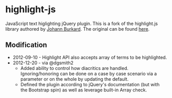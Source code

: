 highlight-js
============

JavaScript text higlighting jQuery plugin. This is a fork of the highlight.js library authored by [Johann Burkard](http://johannburkard.de/). The original can be found [here](http://johannburkard.de/blog/programming/javascript/highlight-javascript-text-higlighting-jquery-plugin.html).


Modification
------------
* 2012-09-10 - Highlight API also accepts array of terms to be highlighted.
* 2012-12-20 - via @dgsmith2 
   * Added ability to control how diacritics are handled. Ignoring/honoring can be done on a case by case scenario via a parameter or on the whole by updating the default. 
   * Defined the plugin according to jQuery's documentation (but with the Bootstrap spin) as well as leverage built-in Array check.




